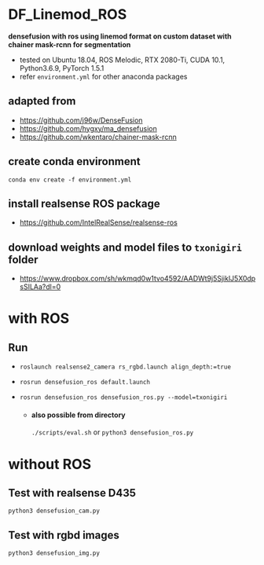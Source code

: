 # DF_Linemod_ROS
**densefusion with ros using linemod format on custom dataset with chainer mask-rcnn for segmentation**
* tested on Ubuntu 18.04, ROS Melodic, RTX 2080-Ti, CUDA 10.1, Python3.6.9, PyTorch 1.5.1
* refer `environment.yml` for other anaconda packages

## adapted from
* https://github.com/j96w/DenseFusion
* https://github.com/hygxy/ma_densefusion
* https://github.com/wkentaro/chainer-mask-rcnn

## create conda environment
`conda env create -f environment.yml`

## install realsense ROS package
* https://github.com/IntelRealSense/realsense-ros

## download weights and model files to `txonigiri` folder
* https://www.dropbox.com/sh/wkmqd0w1tvo4592/AADWt9j5SjiklJ5X0dpsSILAa?dl=0

# with ROS
## Run
* `roslaunch realsense2_camera rs_rgbd.launch align_depth:=true`

* `rosrun densefusion_ros default.launch`

* `rosrun densefusion_ros densefusion_ros.py --model=txonigiri`
    * #### also possible from directory
      `./scripts/eval.sh` or `python3 densefusion_ros.py`

# without ROS
## Test with realsense D435
`python3 densefusion_cam.py`

## Test with rgbd images
`python3 densefusion_img.py`
